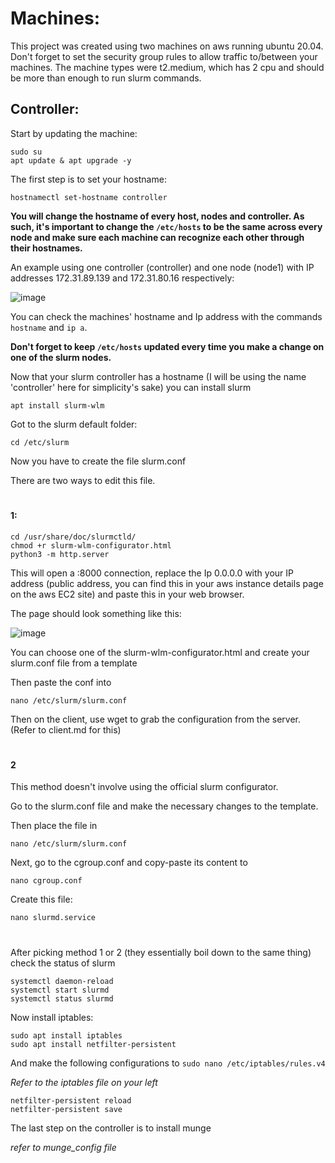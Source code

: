 # Machines:


This project was created using two machines on aws running ubuntu 20.04. Don't forget to set the security group rules to allow traffic to/between your machines. The machine types were t2.medium, which has 2 cpu and should be more than enough to run slurm commands.


## Controller:

Start by updating the machine:


    sudo su
    apt update & apt upgrade -y

The first step is to set your hostname:

```
hostnamectl set-hostname controller
```


**You will change the hostname of every host, nodes and controller. As such, it's important to change the `/etc/hosts` to be the same across every node and make sure each machine can recognize each other through their hostnames.**

An example using one controller (controller) and one node (node1) with IP addresses 172.31.89.139 and 172.31.80.16 respectively:


![image](https://github.com/AfonsoFerreira2223/Slurm_Project/assets/114146560/472dc5e3-4e2b-4df7-b8a7-4f2f60592662)


You can check the machines' hostname and Ip address with the commands `hostname` and `ip a`.


**Don't forget to keep `/etc/hosts` updated every time you make a change on one of the slurm nodes.**


Now that your slurm controller has a hostname (I will be using the name 'controller' here for simplicity's sake) you can install slurm

```
apt install slurm-wlm
```

Got to the slurm default folder:

    cd /etc/slurm

Now you have to create the file slurm.conf


There are two ways to edit this file.


#


#### 1:

```
cd /usr/share/doc/slurmctld/
chmod +r slurm-wlm-configurator.html
python3 -m http.server
```

This will open a :8000 connection, replace the Ip 0.0.0.0 with your IP address (public address, you can find this in your aws instance details page on the aws EC2 site) and paste this in your web browser.


The page should look something like this:

![image](https://github.com/AfonsoFerreira2223/Slurm_Project/assets/114146560/17444911-573c-43fc-9036-32648f507297)

You can choose one of the slurm-wlm-configurator.html and create your slurm.conf file from a template

Then paste the conf into 

    nano /etc/slurm/slurm.conf


Then on the client, use wget to grab the configuration from the server. (Refer to client.md for this)

#

#### 2

This method doesn't involve using the official slurm configurator.

Go to the slurm.conf file and make the necessary changes to the template. 


 
Then place the file in

    nano /etc/slurm/slurm.conf


Next, go to the cgroup.conf and copy-paste its content to


```
nano cgroup.conf
```

Create this file:

```
nano slurmd.service
```


#


After picking method 1 or 2 (they essentially boil down to the same thing) check the status of slurm


```
systemctl daemon-reload
systemctl start slurmd
systemctl status slurmd
```

Now install iptables:


```
sudo apt install iptables
sudo apt install netfilter-persistent
```

And make the following configurations to `sudo nano /etc/iptables/rules.v4`

*Refer to the iptables file on your left*

```
netfilter-persistent reload
netfilter-persistent save
```


The last step on the controller is to install munge 

*refer to munge_config file*
